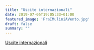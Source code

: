 ```yaml
---
title: "Uscite internazionali"
date: 2019-07-05T19:05:33+01:00
featured_image: 'FraIMuliniAVento.jpg'
draft: false
summary: ""
---
```


[Uscite internazionali](/tags/uscite-internazionali/)
